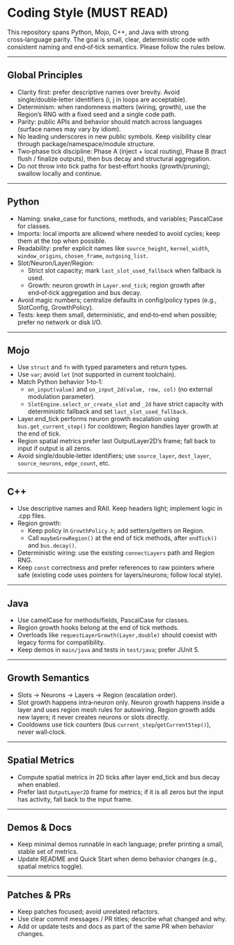 # Coding Style (MUST READ)

This repository spans Python, Mojo, C++, and Java with strong cross‑language parity. The goal is small, clear, deterministic code with consistent naming and end‑of‑tick semantics. Please follow the rules below.

---

## Global Principles

- Clarity first: prefer descriptive names over brevity. Avoid single/double‑letter identifiers (i, j in loops are acceptable).
- Determinism: when randomness matters (wiring, growth), use the Region’s RNG with a fixed seed and a single code path.
- Parity: public APIs and behavior should match across languages (surface names may vary by idiom).
- No leading underscores in new public symbols. Keep visibility clear through package/namespace/module structure.
- Two‑phase tick discipline: Phase A (inject + local routing), Phase B (tract flush / finalize outputs), then bus decay and structural aggregation.
- Do not throw into tick paths for best‑effort hooks (growth/pruning); swallow locally and continue.

---

## Python

- Naming: snake_case for functions, methods, and variables; PascalCase for classes.
- Imports: local imports are allowed where needed to avoid cycles; keep them at the top when possible.
- Readability: prefer explicit names like `source_height`, `kernel_width`, `window_origins`, `chosen_frame`, `outgoing_list`.
- Slot/Neuron/Layer/Region:
  - Strict slot capacity; mark `last_slot_used_fallback` when fallback is used.
  - Growth: neuron growth in `Layer.end_tick`; region growth after end‑of‑tick aggregation and bus decay.
- Avoid magic numbers; centralize defaults in config/policy types (e.g., SlotConfig, GrowthPolicy).
- Tests: keep them small, deterministic, and end‑to‑end when possible; prefer no network or disk I/O.

---

## Mojo

- Use `struct` and `fn` with typed parameters and return types.
- Use `var`; avoid `let` (not supported in current toolchain).
- Match Python behavior 1‑to‑1:
  - `on_input(value)` and `on_input_2d(value, row, col)` (no external modulation parameter).
  - `SlotEngine.select_or_create_slot` and `_2d` have strict capacity with deterministic fallback and set `last_slot_used_fallback`.
- Layer.end_tick performs neuron growth escalation using `bus.get_current_step()` for cooldown; Region handles layer growth at the end of tick.
- Region spatial metrics prefer last OutputLayer2D’s frame; fall back to input if output is all zeros.
- Avoid single/double‑letter identifiers; use `source_layer`, `dest_layer`, `source_neurons`, `edge_count`, etc.

---

## C++

- Use descriptive names and RAII. Keep headers light; implement logic in .cpp files.
- Region growth:
  - Keep policy in `GrowthPolicy.h`; add setters/getters on Region.
  - Call `maybeGrowRegion()` at the end of tick methods, after `endTick()` and `bus.decay()`.
- Deterministic wiring: use the existing `connectLayers` path and Region RNG.
- Keep `const` correctness and prefer references to raw pointers where safe (existing code uses pointers for layers/neurons; follow local style).

---

## Java

- Use camelCase for methods/fields, PascalCase for classes.
- Region growth hooks belong at the end of tick methods.
- Overloads like `requestLayerGrowth(Layer,double)` should coexist with legacy forms for compatibility.
- Keep demos in `main/java` and tests in `test/java`; prefer JUnit 5.

---

## Growth Semantics

- Slots → Neurons → Layers → Region (escalation order).
- Slot growth happens intra‑neuron only. Neuron growth happens inside a layer and uses region mesh rules for autowiring. Region growth adds new layers; it never creates neurons or slots directly.
- Cooldowns use tick counters (bus `current_step`/`getCurrentStep()`), never wall‑clock.

---

## Spatial Metrics

- Compute spatial metrics in 2D ticks after layer end_tick and bus decay when enabled.
- Prefer last `OutputLayer2D` frame for metrics; if it is all zeros but the input has activity, fall back to the input frame.

---

## Demos & Docs

- Keep minimal demos runnable in each language; prefer printing a small, stable set of metrics.
- Update README and Quick Start when demo behavior changes (e.g., spatial metrics toggle).

---

## Patches & PRs

- Keep patches focused; avoid unrelated refactors.
- Use clear commit messages / PR titles; describe what changed and why.
- Add or update tests and docs as part of the same PR when behavior changes.

